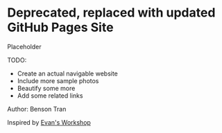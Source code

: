 # Deprecated, replaced with updated GitHub Pages Site
Placeholder

TODO:
* Create an actual navigable website
* Include more sample photos
* Beautify some more
* Add some related links 

Author: Benson Tran

Inspired by [Evan's Workshop](https://github.com/Ebonsignori/Ebonsignori.github.io_old)
